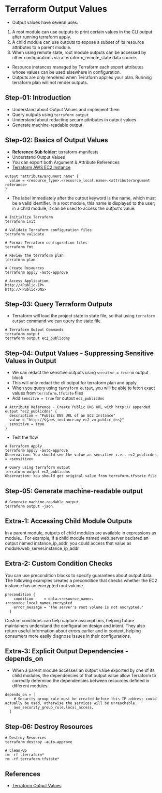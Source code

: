 # Terraform Output Values
- Output values have several uses:
1. A root module can use outputs to print certain values in the CLI output after running terraform apply.
2. A child module can use outputs to expose a subset of its resource attributes to a parent module.
3. When using remote state, root module outputs can be accessed by other configurations via a terraform_remote_state data source.

- Resource instances managed by Terraform each export attributes whose values can be used elsewhere in configuration. 
- Outputs are only rendered when Terraform applies your plan. Running terraform plan will not render outputs.

## Step-01: Introduction
- Understand about Output Values and implement them
- Query outputs using `terraform output`
- Understand about redacting secure attributes in output values
- Generate machine-readable output

## Step-02: Basics of Output Values
- **Reference Sub folder:** terraform-manifests
- Understand Output Values
- You can export both Argument & Attribute References
- [Terraform AWS EC2 Instance](https://registry.terraform.io/providers/hashicorp/aws/latest/docs/resources/instance)

```t
output "attribute/argument name" {
  value = <resource_type>.<resource_local.name>.<attribute/argument referance>
}
```
- The label immediately after the output keyword is the name, which must be a valid identifier. In a root module, this name is displayed to the user; in a child module, it can be used to access the output's value.

```t
# Initialize Terraform
terraform init

# Validate Terraform configuration files
terraform validate

# Format Terraform configuration files
terraform fmt

# Review the terraform plan
terraform plan 

# Create Resources
terraform apply -auto-approve

# Access Application
http://<Public-IP>
http://<Public-DNS>
```

## Step-03: Query Terraform Outputs
- Terraform will load the project state in state file, so that using `terraform output` command we can query the state file. 
```t
# Terraform Output Commands
terraform output
terraform output ec2_publicdns
```


## Step-04: Output Values - Suppressing Sensitive Values in Output
- We can redact the sensitive outputs using `sensitve = true` in output block
- This will only redact the cli output for terraform plan and apply
- When you query using `terraform output`, you will be able to fetch exact values from `terraform.tfstate` files
- Add `sensitve = true` for output `ec2_publicdns`
```t
# Attribute Reference - Create Public DNS URL with http:// appended
output "ec2_publicdns" {
  description = "Public DNS URL of an EC2 Instance"
  value = "http://${aws_instance.my-ec2-vm.public_dns}"
  sensitive = true
}
```
- Test the flow
```t
# Terraform Apply
terraform apply -auto-approve
Observation: You should see the value as sensitive i.e., ec2_publicdns = <sensitive>

# Query using terraform output
terraform output ec2_publicdns
Observation: You should get original value from terraform.tfstate file
```

## Step-05: Generate machine-readable output
```t
# Generate machine-readable output
terraform output -json
```

## Extra-1: Accessing Child Module Outputs
In a parent module, outputs of child modules are available in expressions as module.<MODULE NAME>.<OUTPUT NAME>. 
For example, if a child module named web_server declared an output named instance_ip_addr, you could access that value as module.web_server.instance_ip_addr

## Extra-2: Custom Condition Checks
You can use precondition blocks to specify guarantees about output data.
The following examples creates a precondition that checks whether the EC2 instance has an encrypted root volume.

```t
precondition {
    condition     = data.<resource_name>.<resource_local_name>.encrypted
    error_message = "The server's root volume is not encrypted."
  }
```

Custom conditions can help capture assumptions, helping future maintainers understand the configuration design and intent. They also return useful information about errors earlier and in context, helping consumers more easily diagnose issues in their configurations.

## Extra-3: Explicit Output Dependencies - depends_on
- When a parent module accesses an output value exported by one of its child modules, the dependencies of that output value allow Terraform to correctly determine the dependencies between resources defined in different modules.

```t
depends_on = [
    # Security group rule must be created before this IP address could actually be used, otherwise the services will be unreachable.
    aws_security_group_rule.local_access,
  ]
```

## Step-06: Destroy Resources
```t
# Destroy Resources
terraform destroy -auto-approve

# Clean-Up
rm -rf .terraform*
rm -rf terraform.tfstate*
```


## References
- [Terraform Output Values](https://www.terraform.io/docs/language/values/outputs.html)
